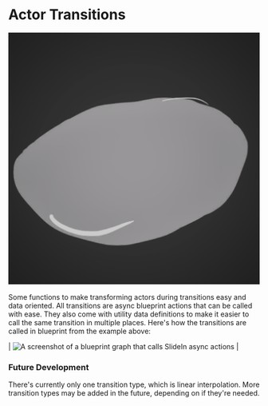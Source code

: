 ﻿# Actor Transitions

![A gif showing the slide in transition with some friendly dino characters](Resources/dino-friends.gif)

Some functions to make transforming actors during transitions easy and data oriented.
All transitions are async blueprint actions that can be called with ease. They also
come with utility data definitions to make it easier to call the same transition in
multiple places. Here's how the transitions are called in blueprint from the example
above:

|
![A screenshot of a blueprint graph that calls SlideIn async actions](Resources/SlideInTransitionExampleBlueprint.png)
|

### Future Development

There's currently only one transition type, which is linear interpolation. More
transition types may be added in the future, depending on if they're needed.


